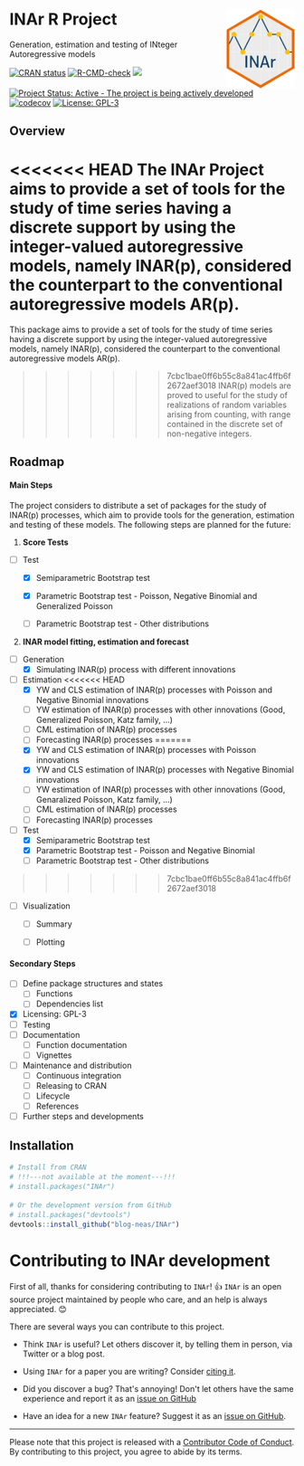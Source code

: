 
# INAr R Project <img src="man/img/hexlogo.png" align="right" height="138.5" />
Generation, estimation and testing of INteger Autoregressive models

<!-- badger source: https://github.com/GuangchuangYu/badger -->
<!-- badges: start -->
[![CRAN status](https://www.r-pkg.org/badges/version/INAr?color=orange)](https://cran.r-project.org/package=INAr)
[![R-CMD-check](https://github.com/blog-neas/INAr/actions/workflows/check-standard.yaml/badge.svg)](https://github.com/blog-neas/INAr/actions/workflows/check-standard.yaml)
[![](https://img.shields.io/badge/lifecycle-experimental-orange.svg)](https://lifecycle.r-lib.org/articles/stages.html#experimental)
[![Project Status: Active - The project is being actively developed](https://www.repostatus.org/badges/latest/active.svg)](https://www.repostatus.org/#active)
[![codecov](https://codecov.io/gh/blog-neas/INAr/branch/main/graph/badge.svg?token=0XHCFZZYN8)](https://codecov.io/gh/blog-neas/INAr)
[![License: GPL-3](https://img.shields.io/badge/license-GPL--3-blue.svg)](https://cran.r-project.org/web/licenses/GPL-3)
<!-- badges: end -->




## Overview

<<<<<<< HEAD
The INAr Project aims to provide a set of tools for the study of time series having a discrete support by using the integer-valued autoregressive models, namely INAR(p), considered the counterpart to the conventional autoregressive models AR(p).
=======
This package aims to provide a set of tools for the study of time series having a discrete support by using the integer-valued autoregressive models, namely INAR(p), considered the counterpart to the conventional autoregressive models AR(p).
>>>>>>> 7cbc1bae0ff6b55c8a841ac4ffb6f2672aef3018
INAR(p) models are proved to useful for the study of realizations of random variables arising from counting, with range contained in the discrete set of non-negative integers.

## Roadmap

#### Main Steps

The project considers to distribute a set of packages for the study of INAR(p) processes, which aim to provide tools for the generation, estimation and testing of these models. The following steps are planned for the future:

1. **Score Tests** 

- [ ] Test
	- [x] Semiparametric Bootstrap test
	- [x] Parametric Bootstrap test - Poisson, Negative Binomial and Generalized Poisson
	- [ ] Parametric Bootstrap test - Other distributions


2. **INAR model fitting, estimation and forecast** 

- [ ] Generation
	- [x] Simulating INAR(p) process with different innovations
- [ ] Estimation
<<<<<<< HEAD
	- [x] YW and CLS estimation of INAR(p) processes with Poisson and Negative Binomial innovations
	- [ ] YW estimation of INAR(p) processes with other innovations (Good, Generalized Poisson, Katz family, ...)
	- [ ] CML estimation of INAR(p) processes
	- [ ] Forecasting INAR(p) processes
=======
	- [x] YW and CLS estimation of INAR(p) processes with Poisson innovations
	- [x] YW and CLS estimation of INAR(p) processes with Negative Binomial innovations
	- [ ] YW estimation of INAR(p) processes with other innovations (Good, Genaralized Poisson, Katz family, ...)
	- [ ] CML estimation of INAR(p) processes
	- [ ] Forecasting INAR(p) processes
- [ ] Test
	- [x] Semiparametric Bootstrap test
	- [x] Parametric Bootstrap test - Poisson and Negative Binomial
	- [ ] Parametric Bootstrap test - Other distributions
>>>>>>> 7cbc1bae0ff6b55c8a841ac4ffb6f2672aef3018
- [ ] Visualization
	- [ ] Summary
	- [ ] Plotting


#### Secondary Steps

- [ ] Define package structures and states
	- [ ] Functions
	- [ ] Dependencies list
- [x] Licensing: GPL-3
- [ ] Testing
- [ ] Documentation
	- [ ] Function documentation
	- [ ] Vignettes
- [ ] Maintenance and distribution
	- [ ] Continuous integration
	- [ ] Releasing to CRAN
	- [ ] Lifecycle
	- [ ] References
- [ ] Further steps and developments

## Installation

``` r
# Install from CRAN 
# !!!---not available at the moment---!!!
# install.packages("INAr")

# Or the development version from GitHub
# install.packages("devtools")
devtools::install_github("blog-neas/INAr")
```

# Contributing to INAr development

<!-- This section is adapted from https://gist.github.com/peterdesmet/e90a1b0dc17af6c12daf6e8b2f044e7c -->

First of all, thanks for considering contributing to `INAr`! 👍 
`INAr` is an open source project maintained by people who care, and an help is always appreciated. 😊

 [repo]: https://github.com/blog-neas/INAr
 [issues]: https://github.com/blog-neas/INAr/issues
 [new_issue]: https://github.com/blog-neas/INAr/issues/new
 [website]: https://blog-neas.github.io/en/
 [citation]: https://blog-neas.github.io/en/INAr/authors.html
 [email]: mailto:lucio.palazzo@unina.it
 [ideas]: mailto:lucio.palazzo@unina.it


There are several ways you can contribute to this project. 

 - Think `INAr` is useful? Let others discover it, by telling them in person, via Twitter or a blog post.

 - Using `INAr` for a paper you are writing? Consider [citing it][citation].
 
 - Did you discover a bug? That's annoying! Don't let others have the same experience and report it as an [issue on GitHub][new_issue] 

 - Have an idea for a new `INAr` feature? Suggest it as an [issue on GitHub][new_issue]. 

<!-- ### Ask a question ⁉️ -->

<!-- Using `INAr` and got stuck? Browse the [documentation][website] to see if you can find a solution. Still stuck? Post your question as an [issue on GitHub][new_issue]. While we cannot offer user support, we'll try to do our best to address it, as questions often lead to better documentation or the discovery of bugs. -->

<!-- Want to ask a question in private? Contact the package maintainer by [email][email]. -->

<!-- ### Propose an idea 💡 -->

<!-- Have an idea for a new `INAr` feature? Take a look at the [documentation][website] and [issue list][issues] to see if it isn't included or suggested yet. If not, suggest your idea as an [issue on GitHub][new_issue]. While we can't promise to implement your idea, it helps to: -->

<!-- * Explain in detail how it would work. -->
<!-- * Keep the scope as narrow as possible. -->

<!-- See below if you want to contribute code for your idea as well. See also the Roadmap section above. -->

<!-- ### Report a bug 🐛 -->

<!-- Using `INAr` and discovered a bug? That's annoying! Don't let others have the same experience and report it as an [issue on GitHub][new_issue] so we can fix it. A good bug report makes it easier for us to do so, so please include: -->

<!-- * Your operating system name and version (e.g. Mac OS 10.13.6). -->
<!-- * Any details about your local setup that might be helpful in troubleshooting. -->
<!-- * Detailed steps to reproduce the bug. -->

<!-- Care to fix bugs or implement new functionality for `INAr`? Awesome! 👏 Have a look at the [issue list][issues] and leave a comment on the things you want to work on. -->

<!-- ### Improve the documentation 📖 -->

<!-- Noticed a typo on the website? Think a function could use a better example? Good documentation makes all the difference, so your help to improve it is very welcome! Functions are described as comments near their code and translated to documentation using [`roxygen2`](https://klutometis.github.io/roxygen/). If you want to improve a function description: -->

<!-- 1. Go to `R/` directory in the [code repository][repo]. -->
<!-- 2. Look for the file with the name of the function. -->
<!-- 3. [Propose a file change](https://help.github.com/articles/editing-files-in-another-user-s-repository/) to update the function documentation in the roxygen comments (starting with `#'`). -->



--------------------------------------------------------------------------------------------------------------------------------------------------

Please note that this project is released with a [Contributor Code of Conduct](https://www.contributor-covenant.org/version/2/1/code_of_conduct/).
By contributing to this project, you agree to abide by its terms.


